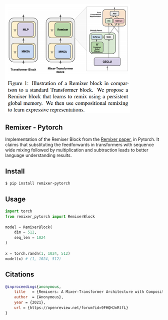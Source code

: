 <img src="./remixer.png" width="400px"></img>

## Remixer - Pytorch

Implementation of the Remixer Block from the <a href="https://openreview.net/pdf?id=9FHQHJnRtfL">Remixer paper</a>, in Pytorch. It claims that substituting the feedforwards in transformers with sequence wide mixing followed by multiplication and subtraction leads to better language understanding results.


## Install

```bash
$ pip install remixer-pytorch
```

## Usage

```python
import torch
from remixer_pytorch import RemixerBlock

model = RemixerBlock(
    dim = 512,
    seq_len = 1024
)

x = torch.randn(1, 1024, 512)
model(x) # (1, 1024, 512)
```

## Citations

```bibtex
@inproceedings{anonymous,
    title   = {Remixers: A Mixer-Transformer Architecture with Compositional Operators for Natural Language Understanding },
    author  = {Anonymous},
    year = {2021},
    url = {https://openreview.net/forum?id=9FHQHJnRtfL}
}
```

